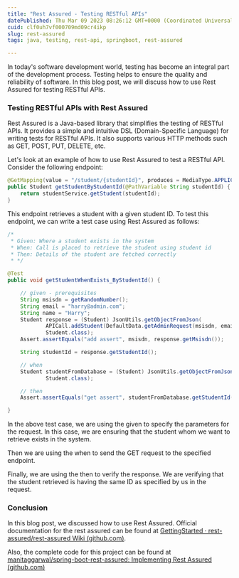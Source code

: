 ```yaml
---
title: "Rest Assured - Testing RESTful APIs"
datePublished: Thu Mar 09 2023 08:26:12 GMT+0000 (Coordinated Universal Time)
cuid: clf0uh7vf000709md09cr4ikp
slug: rest-assured
tags: java, testing, rest-api, springboot, rest-assured

---
```


In today's software development world, testing has become an integral part of the development process. Testing helps to ensure the quality and reliability of software. In this blog post, we will discuss how to use Rest Assured for testing RESTful APIs.

### Testing RESTful APIs with Rest Assured

Rest Assured is a Java-based library that simplifies the testing of RESTful APIs. It provides a simple and intuitive DSL (Domain-Specific Language) for writing tests for RESTful APIs. It also supports various HTTP methods such as GET, POST, PUT, DELETE, etc.

Let's look at an example of how to use Rest Assured to test a RESTful API. Consider the following endpoint:

```java
@GetMapping(value = "/student/{studentId}", produces = MediaType.APPLICATION_JSON_VALUE)
public Student getStudentByStudentId(@PathVariable String studentId) {
    return studentService.getStudent(studentId);
}
```

This endpoint retrieves a student with a given student ID. To test this endpoint, we can write a test case using Rest Assured as follows:

```java
/*
 * Given: Where a student exists in the system
 * When: Call is placed to retrieve the student using student id
 * Then: Details of the student are fetched correctly
 * */

@Test
public void getStudentWhenExists_ByStudentId() {

    // given - prerequisites
    String msisdn = getRandomNumber();
    String email = "harry@admin.com";
    String name = "Harry";
    Student response = (Student) JsonUtils.getObjectFromJson(
            APICall.addStudent(DefaultData.getAdminRequest(msisdn, email, name)).asString(),
            Student.class);
    Assert.assertEquals("add assert", msisdn, response.getMsisdn());

    String studentId = response.getStudentId();

    // when
    Student studentFromDatabase = (Student) JsonUtils.getObjectFromJson(APICall.getStudent(studentId).asString(),
            Student.class);

    // then
    Assert.assertEquals("get assert", studentFromDatabase.getStudentId(), studentId);

}
```

In the above test case, we are using the given to specify the parameters for the request. In this case, we are ensuring that the student whom we want to retrieve exists in the system.

Then we are using the when to send the GET request to the specified endpoint.

Finally, we are using the then to verify the response. We are verifying that the student retrieved is having the same ID as specified by us in the request.

### Conclusion

In this blog post, we discussed how to use Rest Assured. Official documentation for the rest assured can be found at [GettingStarted · rest-assured/rest-assured Wiki (](https://github.com/rest-assured/rest-assured/wiki/GettingStarted)[github.com](http://github.com)[)](https://github.com/rest-assured/rest-assured/wiki/GettingStarted).

Also, the complete code for this project can be found at [manitaggarwal/spring-boot-rest-assured: Implementing Rest Assured (](https://github.com/manitaggarwal/spring-boot-rest-assured)[github.com](http://github.com)[)](https://github.com/manitaggarwal/spring-boot-rest-assured)